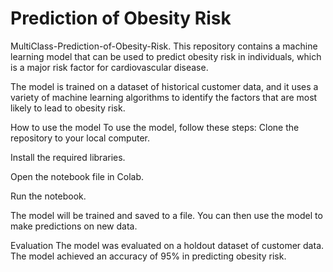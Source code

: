# Prediction of Obesity Risk

MultiClass-Prediction-of-Obesity-Risk. 
This repository contains a machine learning model that can be used to predict obesity risk in individuals, 
which is a major risk factor for cardiovascular disease.


The model is trained on a dataset of historical customer data,
and it uses a variety of machine learning algorithms to identify the factors that are most likely to lead to obesity risk.


How to use the model To use the model, follow these steps: Clone the repository to your local computer.


Install the required libraries.


 Open the notebook file in Colab. 


Run the notebook.

The model will be trained and saved to a file. You can then use the model to make predictions on new data. 

Evaluation The model was evaluated on a holdout dataset of customer data. The model achieved an accuracy of 95% in predicting obesity risk.

